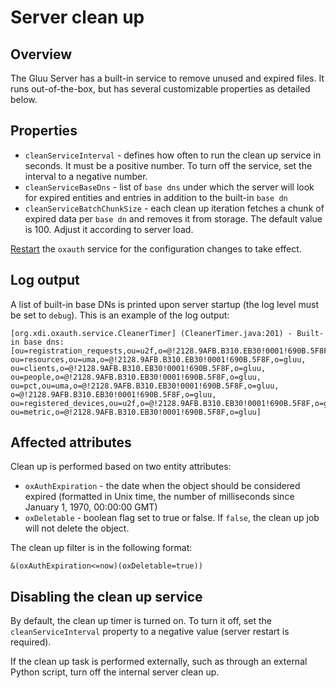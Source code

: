 # Server clean up

## Overview
The Gluu Server has a built-in service to remove unused and expired files. It runs out-of-the-box, but has several customizable properties as detailed below. 

## Properties

- `cleanServiceInterval` - defines how often to run the clean up service in seconds. It must be a positive number. To turn off the service, set the interval to a negative number.
- `cleanServiceBaseDns` - list of `base dns` under which the server will look for expired entities and entries in addition to the built-in `base dn`
- `cleanServiceBatchChunkSize` - each clean up iteration fetches a chunk of expired data per `base dn` and removes it from storage. The default value is 100. Adjust it according to server load.

[Restart](./services.md#restart) the `oxauth` service for the configuration changes to take effect.

## Log output

A list of built-in base DNs is printed upon server startup (the log level must be set to `debug`). This is an example of the log output:

```
[org.xdi.oxauth.service.CleanerTimer] (CleanerTimer.java:201) - Built-in base dns: [ou=registration_requests,ou=u2f,o=@!2128.9AFB.B310.EB30!0001!690B.5F8F,o=gluu, ou=resources,ou=uma,o=@!2128.9AFB.B310.EB30!0001!690B.5F8F,o=gluu, ou=clients,o=@!2128.9AFB.B310.EB30!0001!690B.5F8F,o=gluu, ou=people,o=@!2128.9AFB.B310.EB30!0001!690B.5F8F,o=gluu, ou=pct,ou=uma,o=@!2128.9AFB.B310.EB30!0001!690B.5F8F,o=gluu, o=@!2128.9AFB.B310.EB30!0001!690B.5F8F,o=gluu, ou=registered_devices,ou=u2f,o=@!2128.9AFB.B310.EB30!0001!690B.5F8F,o=gluu, ou=metric,o=@!2128.9AFB.B310.EB30!0001!690B.5F8F,o=gluu]
```

## Affected attributes

Clean up is performed based on two entity attributes:

- `oxAuthExpiration` - the date when the object should be considered expired (formatted in Unix time, the number of milliseconds since January 1, 1970, 00:00:00 GMT)
- `oxDeletable` - boolean flag set to true or false. If `false`, the clean up job will not delete the object.
   
The clean up filter is in the following format:

```
&(oxAuthExpiration<=now)(oxDeletable=true))
```

## Disabling the clean up service

By default, the clean up timer is turned on. To turn it off, set the `cleanServiceInterval` property to a negative value (server restart is required).

If the clean up task is performed externally, such as through an external Python script, turn off the internal server clean up.
